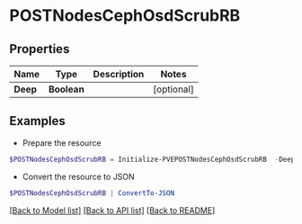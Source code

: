 # POSTNodesCephOsdScrubRB
## Properties

Name | Type | Description | Notes
------------ | ------------- | ------------- | -------------
**Deep** | **Boolean** |  | [optional] 

## Examples

- Prepare the resource
```powershell
$POSTNodesCephOsdScrubRB = Initialize-PVEPOSTNodesCephOsdScrubRB  -Deep null
```

- Convert the resource to JSON
```powershell
$POSTNodesCephOsdScrubRB | ConvertTo-JSON
```

[[Back to Model list]](../README.md#documentation-for-models) [[Back to API list]](../README.md#documentation-for-api-endpoints) [[Back to README]](../README.md)

